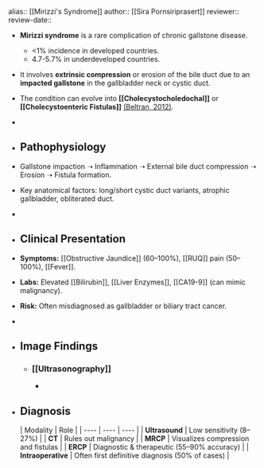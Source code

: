 alias:: [[Mirizzi's Syndrome]]
author:: [[Sira Pornsiriprasert]] 
reviewer::
review-date::

- **Mirizzi syndrome** is a rare complication of chronic gallstone disease.
	- <1% incidence in developed countries.
	- 4.7-5.7% in underdeveloped countries.
- It involves **extrinsic compression** or erosion of the bile duct due to an **impacted gallstone** in the gallbladder neck or cystic duct.
- The condition can evolve into **[[Cholecystocholedochal]]** or **[[Cholecystoenteric Fistulas]]** [(Beltran, 2012)]([[References/beltraMirizziSyndromeHistory2012]]).
-
- ## Pathophysiology
- Gallstone impaction ➝ Inflammation ➝ External bile duct compression ➝ Erosion ➝ Fistula formation.
- Key anatomical factors: long/short cystic duct variants, atrophic gallbladder, obliterated duct.
-
- ## Clinical Presentation
- **Symptoms:** [[Obstructive Jaundice]] (60–100%), [[RUQ]] pain (50–100%), [[Fever]].
- **Labs:** Elevated [[Bilirubin]], [[Liver Enzymes]], [[CA19-9]] (can mimic malignancy).
- **Risk:** Often misdiagnosed as gallbladder or biliary tract cancer.
-
- ## Image Findings
	- ### [[Ultrasonography]]
		-
- ## Diagnosis
  
  | Modality | Role |
  | ---- | ---- | ---- |
  | **Ultrasound** | Low sensitivity (8–27%) |
  | **CT** | Rules out malignancy |
  | **MRCP** | Visualizes compression and fistulas |
  | **ERCP** | Diagnostic & therapeutic (55–90% accuracy) |
  | **Intraoperative** | Often first definitive diagnosis (50% of cases) |